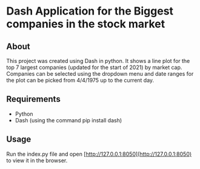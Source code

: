 # Dash Application for the Biggest companies in the stock market

## About

This project was created using Dash in python. It shows a line plot for the top 7 largest companies (updated for the start of 2021) by market cap. Companies can be selected using the dropdown menu and date ranges for the plot can be picked from 4/4/1975 up to the current day.

## Requirements

- Python
- Dash (using the command pip install dash)

## Usage

Run the index.py file and open [http://127.0.0.1:8050](http://127.0.0.1:8050) to view it in the browser.